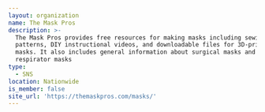 ```yaml
---
layout: organization
name: The Mask Pros
description: >-
  The Mask Pros provides free resources for making masks including sewing
  patterns, DIY instructional videos, and downloadable files for 3D-printed
  masks. It also includes general information about surgical masks and N95
  respirator masks
type:
  - SNS
location: Nationwide
is_member: false
site_url: 'https://themaskpros.com/masks/'
---
```

